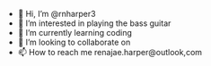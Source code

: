 - 👋 Hi, I’m @rnharper3
- 👀 I’m interested in playing the bass guitar
- 🌱 I’m currently learning coding
- 💞️ I’m looking to collaborate on 
- 📫 How to reach me renajae.harper@outlook,com

<!---
rnharper3/rnharper3 is a ✨ special ✨ repository because its `README.md` (this file) appears on your GitHub profile.
You can click the Preview link to take a look at your changes.
--->
